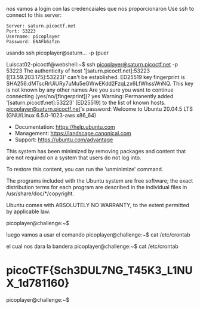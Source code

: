 nos vamos a login con las credencaiales que nos proporcionaron
Use ssh to connect to this server:

```
Server: saturn.picoctf.net
Port: 53223
Username: picoplayer 
Password: ENAFb6zfzn
``` 
usando ssh picoplayer@saturn... -p (puer

Luiscat02-picoctf@webshell:~$ ssh picoplayer@saturn.picoctf.net -p 53223
The authenticity of host '[saturn.picoctf.net]:53223 ([13.59.203.175]:53223)' can't be established.
ED25519 key fingerprint is SHA256:dMTscRrUiURy7uMu5eGWwEKdd2FzqLzx6LfWhssWnNQ.
This key is not known by any other names
Are you sure you want to continue connecting (yes/no/[fingerprint])? yes
Warning: Permanently added '[saturn.picoctf.net]:53223' (ED25519) to the list of known hosts.
picoplayer@saturn.picoctf.net's password: 
Welcome to Ubuntu 20.04.5 LTS (GNU/Linux 6.5.0-1023-aws x86_64)

 * Documentation:  https://help.ubuntu.com
 * Management:     https://landscape.canonical.com
 * Support:        https://ubuntu.com/advantage

This system has been minimized by removing packages and content that are
not required on a system that users do not log into.

To restore this content, you can run the 'unminimize' command.

The programs included with the Ubuntu system are free software;
the exact distribution terms for each program are described in the
individual files in /usr/share/doc/*/copyright.

Ubuntu comes with ABSOLUTELY NO WARRANTY, to the extent permitted by
applicable law.

picoplayer@challenge:~$  


luego vamos a usar el comando 
picoplayer@challenge:~$ cat /etc/crontab

el cual nos dara la bandera
picoplayer@challenge:~$ cat /etc/crontab
# picoCTF{Sch3DUL7NG_T45K3_L1NUX_1d781160}
picoplayer@challenge:~$ 




